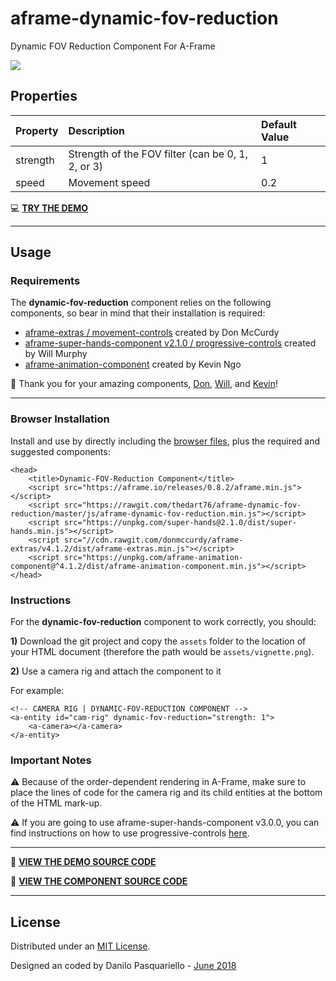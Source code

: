 # aframe-dynamic-fov-reduction

Dynamic FOV Reduction Component For A-Frame

![](https://github.com/thedart76/aframe-dynamic-fov-reduction/blob/master/aframe-dynamic-fov-reduction.gif)

## Properties

| Property     | Description                                                      | Default Value |
| :----------- | :--------------------------------------------------------------- | :------------ |
| strength     | Strength of the FOV filter (can be 0, 1, 2, or 3)                | 1             |
| speed        | Movement speed                                                   | 0.2           |

💻 [**TRY THE DEMO**](https://thedart76.github.io/aframe-dynamic-fov-reduction/ "**TRY THE DEMO**")

------------

## Usage

### Requirements

The **dynamic-fov-reduction** component relies on the following components, so bear in mind that their installation is required:
- [aframe-extras / movement-controls](https://github.com/donmccurdy/aframe-extras/tree/master/src/controls "aframe-extras / movement-controls") created by Don McCurdy
- [aframe-super-hands-component v2.1.0 / progressive-controls](https://github.com/wmurphyrd/aframe-super-hands-component/tree/v2.1.0#progressive-controls-component "aframe-super-hands-component v2.1.0 / progressive-controls") created by Will Murphy
- [aframe-animation-component](https://github.com/ngokevin/kframe/tree/master/components/animation/ "aframe-animation-component") created by Kevin Ngo

🙏 Thank you for your amazing components, [Don](https://github.com/donmccurdy "Don"), [Will](https://github.com/wmurphyrd "Will"), and [Kevin](https://github.com/ngokevin "Kevin")!

------------

### Browser Installation

Install and use by directly including the [browser files](https://github.com/thedart76/aframe-dynamic-fov-reduction/tree/master/js "browser files"), plus the required and suggested components:

	<head>
		<title>Dynamic-FOV-Reduction Component</title>
		<script src="https://aframe.io/releases/0.8.2/aframe.min.js"></script>
		<script src="https://rawgit.com/thedart76/aframe-dynamic-fov-reduction/master/js/aframe-dynamic-fov-reduction.min.js"></script>
		<script src="https://unpkg.com/super-hands@2.1.0/dist/super-hands.min.js"></script>
		<script src="//cdn.rawgit.com/donmccurdy/aframe-extras/v4.1.2/dist/aframe-extras.min.js"></script>
		<script src="https://unpkg.com/aframe-animation-component@^4.1.2/dist/aframe-animation-component.min.js"></script>
	</head>

### Instructions

For the **dynamic-fov-reduction** component to work correctly, you should:

**1)** Download the git project and copy the `assets` folder to the location of your HTML document (therefore the path would be `assets/vignette.png`).

**2)** Use a camera rig and attach the component to it

For example:

	<!-- CAMERA RIG | DYNAMIC-FOV-REDUCTION COMPONENT -->
	<a-entity id="cam-rig" dynamic-fov-reduction="strength: 1">
		<a-camera></a-camera>
	</a-entity>

### Important Notes

⚠️ Because of the order-dependent rendering in A-Frame, make sure to place the lines of code for the camera rig and its child entities at the bottom of the HTML mark-up.

⚠️ If you are going to use aframe-super-hands-component v3.0.0, you can find instructions on how to use progressive-controls [here](https://github.com/wmurphyrd/aframe-super-hands-component#news "here").

------------

👀 [**VIEW THE DEMO SOURCE CODE**](https://github.com/thedart76/aframe-dynamic-fov-reduction/blob/master/index.html "**VIEW THE DEMO SOURCE CODE**")


👀 [**VIEW THE COMPONENT SOURCE CODE**](https://github.com/thedart76/aframe-dynamic-fov-reduction/blob/master/js/aframe-dynamic-fov-reduction.js "**VIEW THE COMPONENT SOURCE CODE**")

------------

## License

Distributed under an [MIT License](https://github.com/thedart76/aframe-blink-teleportation/blob/master/LICENSE "MIT License").

Designed an coded by Danilo Pasquariello - [June 2018](https://twitter.com/theDart76/status/1012580964244054017 "June 2018")
